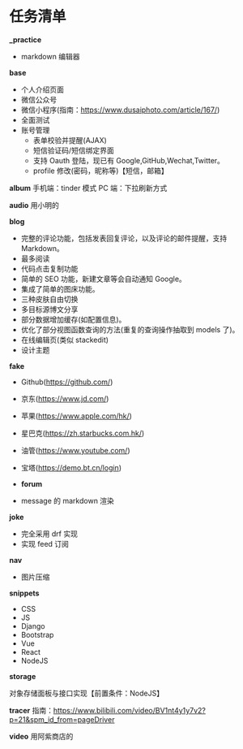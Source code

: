 # 任务清单

**\_practice**

- markdown 编辑器

**base**

- 个人介绍页面
- 微信公众号
- 微信小程序(指南：https://www.dusaiphoto.com/article/167/)
- 全面测试
- 账号管理
  - 表单校验并提醒(AJAX)
  - 短信验证码/短信绑定界面
  - 支持 Oauth 登陆，现已有 Google,GitHub,Wechat,Twitter。
  - profile 修改(密码，昵称等)【短信，邮箱】

**album**
手机端：tinder 模式
PC 端：下拉刷新方式

**audio**
用小明的

**blog**

- 完整的评论功能，包括发表回复评论，以及评论的邮件提醒，支持 Markdown。
- 最多阅读
- 代码点击复制功能
- 简单的 SEO 功能，新建文章等会自动通知 Google。
- 集成了简单的图床功能。
- 三种皮肤自由切换
- 多目标源博文分享
- 部分数据增加缓存(如配置信息)。
- 优化了部分视图函数查询的方法(重复的查询操作抽取到 models 了)。
- 在线编辑页(类似 stackedit)
- 设计主题

**fake**

- Github(https://github.com/)
- 京东(https://www.jd.com/)
- 苹果(https://www.apple.com/hk/)
- 星巴克(https://zh.starbucks.com.hk/)
- 油管(https://www.youtube.com/)
- 宝塔(https://demo.bt.cn/login)

- **forum**

- message 的 markdown 渲染

**joke**

- 完全采用 drf 实现
- 实现 feed 订阅

**nav**

- 图片压缩

**snippets**

- CSS
- JS
- Django
- Bootstrap
- Vue
- React
- NodeJS

**storage**

对象存储面板与接口实现【前置条件：NodeJS】

**tracer**
指南：https://www.bilibili.com/video/BV1nt4y1y7v2?p=21&spm_id_from=pageDriver

**video**
用阿紫商店的

